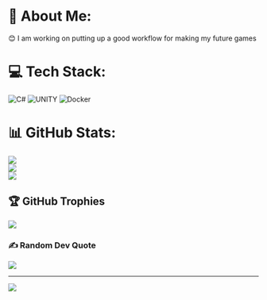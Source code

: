 # 💫 About Me:
😊 I am working on putting up a good workflow for making my future games 


# 💻 Tech Stack:
![C#](https://img.shields.io/badge/c%23-%23239120.svg?style=for-the-badge&logo=c-sharp&logoColor=white) ![UNITY](https://img.shields.io/badge/Unity-%2320232a.svg?style=for-the-badge&logo=unity&logoColor=white) ![Docker](https://img.shields.io/badge/docker-%230db7ed.svg?style=for-the-badge&logo=docker&logoColor=white)
# 📊 GitHub Stats:
![](https://github-readme-stats.vercel.app/api?username=Mittomrum&theme=dark&hide_border=false&include_all_commits=true&count_private=false)<br/>
![](https://github-readme-streak-stats.herokuapp.com/?user=Mittomrum&theme=dark&hide_border=false)<br/>
![](https://github-readme-stats.vercel.app/api/top-langs/?username=Mittomrum&theme=dark&hide_border=false&include_all_commits=true&count_private=false&layout=compact)

## 🏆 GitHub Trophies
![](https://github-profile-trophy.vercel.app/?username=Mittomrum&theme=radical&no-frame=false&no-bg=true&margin-w=4)

### ✍️ Random Dev Quote
![](https://quotes-github-readme.vercel.app/api?type=horizontal&theme=radical)

---
[![](https://visitcount.itsvg.in/api?id=Mittomrum&icon=0&color=0)](https://visitcount.itsvg.in)

<!-- Proudly created with GPRM ( https://gprm.itsvg.in ) -->
